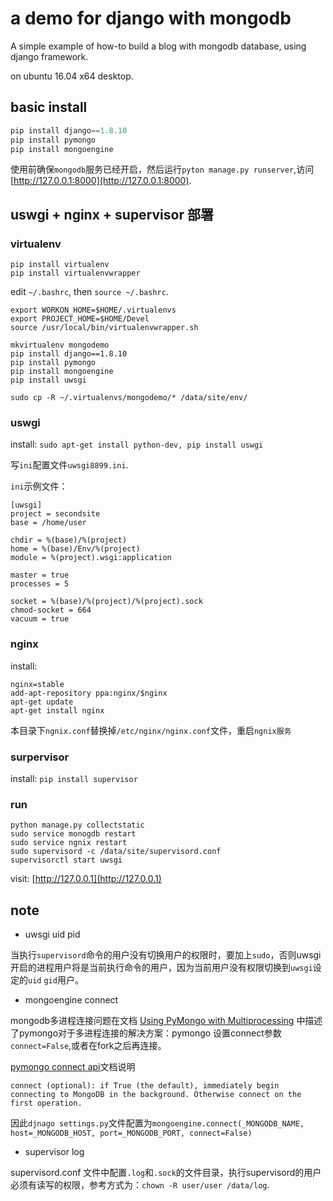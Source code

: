 # a demo for django with mongodb

A simple example of how-to build a blog with mongodb database, using django framework.

on ubuntu 16.04 x64 desktop.

## basic install

```python
pip install django==1.8.10
pip install pymongo
pip install mongoengine
```

使用前确保`mongodb`服务已经开启，然后运行`pyton manage.py runserver`,访问 [http://127.0.0.1:8000](http://127.0.0.1:8000).

## uswgi + nginx + supervisor 部署

### virtualenv

```
pip install virtualenv
pip install virtualenvwrapper
```

edit `~/.bashrc`, then `source ~/.bashrc`.   
```
export WORKON_HOME=$HOME/.virtualenvs
export PROJECT_HOME=$HOME/Devel
source /usr/local/bin/virtualenvwrapper.sh
```

```
mkvirtualenv mongodemo
pip install django==1.8.10
pip install pymongo
pip install mongoengine
pip install uwsgi

sudo cp -R ~/.virtualenvs/mongodemo/* /data/site/env/
```
### uswgi

install: `sudo apt-get install python-dev, pip install uswgi`

写`ini`配置文件`uwsgi8899.ini`.

`ini`示例文件：   
```
[uwsgi]
project = secondsite
base = /home/user

chdir = %(base)/%(project)
home = %(base)/Env/%(project)
module = %(project).wsgi:application

master = true
processes = 5

socket = %(base)/%(project)/%(project).sock
chmod-socket = 664
vacuum = true
```

### nginx

install:   
```
nginx=stable
add-apt-repository ppa:nginx/$nginx
apt-get update
apt-get install nginx
```

本目录下`ngnix.conf`替换掉`/etc/nginx/nginx.conf`文件，重启`ngnix服务`

### surpervisor

install: `pip install supervisor`

### run

```
python manage.py collectstatic
sudo service monogdb restart
sudo service ngnix restart
sudo supervisord -c /data/site/supervisord.conf
supervisorctl start uwsgi
```

visit: [http://127.0.0.1](http://127.0.0.1)

## note

* uwsgi uid pid

当执行`supervisord`命令的用户没有切换用户的权限时，要加上`sudo`，否则uwsgi开启的进程用户将是当前执行命令的用户，因为当前用户没有权限切换到`uwsgi`设定的`uid` `gid`用户。

* mongoengine connect

mongodb多进程连接问题在文档 [Using PyMongo with Multiprocessing](http://api.mongodb.com/python/current/faq.html#using-pymongo-with-multiprocessing) 中描述了pymongo对于多进程连接的解决方案：pymongo 设置connect参数`connect=False`,或者在fork之后再连接。

[pymongo connect api](http://api.mongodb.com/python/current/api/pymongo/mongo_client.html)文档说明

```
connect (optional): if True (the default), immediately begin connecting to MongoDB in the background. Otherwise connect on the first operation.
```

因此`djnago settings.py`文件配置为`mongoengine.connect(_MONGODB_NAME, host=_MONGODB_HOST, port=_MONGODB_PORT, connect=False)`

* supervisor log

supervisord.conf 文件中配置`.log`和`.sock`的文件目录，执行supervisord的用户必须有读写的权限，参考方式为：`chown -R user/user /data/log`.
